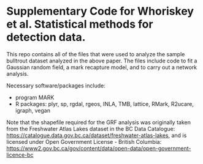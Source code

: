 # Supplementary Code for Whoriskey et al. Statistical methods for detection data. 
This repo contains all of the files that were used to analyze the sample bulltrout dataset analyzed in the above paper. The files include code to fit a Gaussian random field, a mark recapture model, and to carry out a network analysis.  

Necessary software/packages include: 
* program MARK
* R packages: plyr, sp, rgdal, rgeos, INLA, TMB, lattice, RMark, R2ucare, igraph, vegan 

Note that the shapefile required for the GRF analysis was originally taken from the Freshwater Atlas Lakes dataset in the BC Data Catalogue:  https://catalogue.data.gov.bc.ca/dataset/freshwater-atlas-lakes, and is licensed under Open Government License - British Columbia: https://www2.gov.bc.ca/gov/content/data/open-data/open-government-licence-bc

